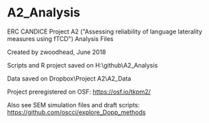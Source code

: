 # A2_Analysis
ERC CANDICE Project A2 ("Assessing reliability of language laterality measures using fTCD") Analysis Files

Created by zwoodhead, June 2018

Scripts and R project saved on H:\github\A2_Analysis

Data saved on Dropbox\Project A2\A2_Data

Project preregistered on OSF: https://osf.io/tkpm2/

Also see SEM simulation files and draft scripts: https://github.com/oscci/explore_Dopp_methods
